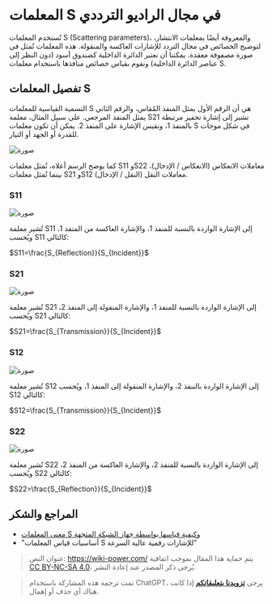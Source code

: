 # المعلمات S في مجال الراديو الترددي

تُستخدم المعلمات S (Scattering parameters)، والمعروفة أيضًا بمعلمات الانتشار، لتوضيح الخصائص في مجال التردد للإشارات العاكسة والمنقولة. هذه المعلمات تُمثل في صورة مصفوفة معقدة. يمكننا أن نعتبر الدائرة الداخلية كصندوق أسود (دون النظر إلى عناصر الدائرة الداخلية) ونقوم بقياس خصائص منافذها باستخدام معلمات S.

## تفصيل المعلمات S

التسمية القياسية للمعلمات S هي أن الرقم الأول يمثل المنفذ المُقاس، والرقم الثاني يمثل المنفذ المرجعي. على سبيل المثال، معلمة S21 تشير إلى إشارة تحفيز مرتبطة بالمنفذ 1، ونقيس الإشارة على المنفذ 2. يمكن أن تكون معلمات S في شكل موجات للقدرة أو الجهد أو التيار.

![صورة](https://media.wiki-power.com/img/20220627100338.png)

كما يوضح الرسم أعلاه، تُمثل معلمات S11 وS22 معاملات الانعكاس (الانعكاس / الإدخال)، بينما تُمثل معلمات S21 وS12 معاملات النقل (النقل / الإدخال).

### S11

![صورة](https://media.wiki-power.com/img/20220621000000.gif)

تُشير معلمة S11 إلى الإشارة الواردة بالنسبة للمنفذ 1، والإشارة العاكسة من المنفذ 1، ويُحسب S11 كالتالي:

$S11=\frac{S_{Reflection}}{S_{Incident}}$

### S21

![صورة](https://media.wiki-power.com/img/20220621000001.gif)

تُشير معلمة S21 إلى الإشارة الواردة بالنسبة للمنفذ 1، والإشارة المنقولة إلى المنفذ 2، ويُحسب S21 كالتالي:

$S21=\frac{S_{Transmission}}{S_{Incident}}$

### S12

![صورة](https://media.wiki-power.com/img/20220621000002.gif)

تُشير معلمة S12 إلى الإشارة الواردة بالننفذ 2، والإشارة المنقولة إلى المنفذ 1، ويُحسب S12 كالتالي:

$S12=\frac{S_{Transmission}}{S_{Incident}}$

### S22

![صورة](https://media.wiki-power.com/img/20220621000003.gif)

تُشير معلمة S22 إلى الإشارة الواردة بالنسبة للمنفذ 2، والإشارة العاكسة من المنفذ 2، ويُحسب S22 كالتالي:

$S22=\frac{S_{Reflection}}{S_{Incident}}$

## المراجع والشكر

- [معنى المعلمات S وكيفية قياسها بواسطة جهاز الشبكة المتجهة](http://jietaipu.com/resource/88.html)
- "أساسيات قياس المعلمات S للإشارات رقمية عالية السرعة"

> عنوان النص: <https://wiki-power.com/>
> يتم حماية هذا المقال بموجب اتفاقية [CC BY-NC-SA 4.0](https://creativecommons.org/licenses/by/4.0/deed.zh)، يُرجى ذكر المصدر عند إعادة النشر.

> تمت ترجمة هذه المشاركة باستخدام ChatGPT، يرجى [**تزويدنا بتعليقاتكم**](https://github.com/linyuxuanlin/Wiki_MkDocs/issues/new) إذا كانت هناك أي حذف أو إهمال.
